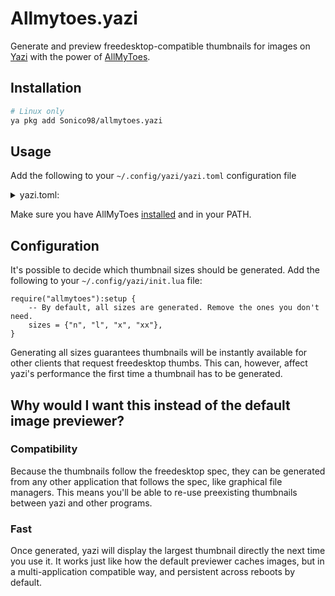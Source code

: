 # Allmytoes.yazi

Generate and preview freedesktop-compatible thumbnails for images on [Yazi](https://github.com/sxyazi/yazi) with the power of [AllMyToes](https://gitlab.com/allmytoes/allmytoes).

## Installation

```sh
# Linux only
ya pkg add Sonico98/allmytoes.yazi

```

## Usage

Add the following to your `~/.config/yazi/yazi.toml` configuration file
<details>
<summary>yazi.toml: </summary>

```toml
[plugin]
prepend_previewers = [
	# Allmytoes doesn't handle these by default
	{ mime = "image/svg+xml", run = "magick" },
	{ mime = "image/heic",    run = "magick" },
	{ mime = "image/jxl",     run = "magick" },
	# Handle other image types with allmytoes
	{ mime = "image/*", run = "allmytoes" },
]

prepend_preloaders = [
	# Allmytoes doesn't handle these by default
	{ mime = "image/svg+xml", run = "magick" },
	{ mime = "image/heic",    run = "magick" },
	{ mime = "image/jxl",     run = "magick" },
	# Handle other image types with allmytoes
	{ mime = "image/*", run = "allmytoes" },
]


```
</details>

Make sure you have AllMyToes [installed](https://gitlab.com/allmytoes/allmytoes#installation) and in your PATH.

## Configuration
It's possible to decide which thumbnail sizes should be generated. Add the following to your `~/.config/yazi/init.lua` file:
```
require("allmytoes"):setup {
    -- By default, all sizes are generated. Remove the ones you don't need.
    sizes = {"n", "l", "x", "xx"},
}
```
Generating all sizes guarantees thumbnails will be instantly available for other clients that request freedesktop thumbs. This can, however, affect yazi's performance the first time a thumbnail has to be generated.

## Why would I want this instead of the default image previewer?

### Compatibility 

Because the thumbnails follow the freedesktop spec, they can be generated from any other application that follows the spec, like graphical file managers. This means you'll be able to re-use preexisting thumbnails between yazi and other programs.

### Fast

Once generated, yazi will display the largest thumbnail directly the next time you use it. It works just like how the default previewer caches images, but in a multi-application compatible way, and persistent across reboots by default.
